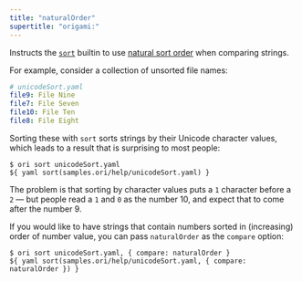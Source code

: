 ```yaml
---
title: "naturalOrder"
supertitle: "origami:"
---
```


Instructs the [`sort`](/builtins/tree/sort.html) builtin to use [natural sort order](https://en.wikipedia.org/wiki/Natural_sort_order) when comparing strings.

For example, consider a collection of unsorted file names:

```yaml
# unicodeSort.yaml
file9: File Nine
file7: File Seven
file10: File Ten
file8: File Eight
```

Sorting these with `sort` sorts strings by their Unicode character values, which leads to a result that is surprising to most people:

```console
$ ori sort unicodeSort.yaml
${ yaml sort(samples.ori/help/unicodeSort.yaml) }
```

The problem is that sorting by character values puts a `1` character before a `2` — but people read a `1` and `0` as the number 10, and expect that to come after the number 9.

If you would like to have strings that contain numbers sorted in (increasing) order of number value, you can pass `naturalOrder` as the `compare` option:

```console
$ ori sort unicodeSort.yaml, { compare: naturalOrder }
${ yaml sort(samples.ori/help/unicodeSort.yaml, { compare: naturalOrder }) }
```
